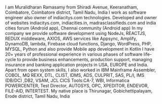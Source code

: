I am Muralidharan Ramasamy from Shiradi Avenue, Keeranatham, Coimbatore, Coimbatore district, Tamil Nadu, India
I work as software engineer also owner of indiacitys.com technologies. 
Developed and owner of websites indiacitys.com, indiacities.in, madrasclassifieds.com and india cities forum (Android app), Chennai community (Android app)
In my company we provide software development using NodeJs, REACTJS, REDUX middleware, AXIOS, AWS services like Appsync, Amplify, DynamoDB, lambda, Firebase cloud functions, Django, WordPress, PHP, MYSQL, Python and also provide Mobile app development in Kotlin
I have 20+ years of professional experience in various phases of software life-cycle to provide business enhancements, production support, managing insurance and banking application projects in USA, EUROPE and India.
Apart from open system skills, I also worked in IBM Mainframe Assembler, COBOL, MQ REXX, DTL, CLIST, IDMS, ADS, CULPRIT, SAS, PL/I, IMS (DB/DC) ,DB2, VSAM, JCL CICS
Tools:CA-7, WBI, Informatica POWERCENTER, Test Director, AUTOSYS, OPC, XPEDITOR, ENDEVOR, FILE-AID, INTERTEST.
My native place is Thirunagar, Gobichettipalayam, Erode district, Tamil Nadu, India
